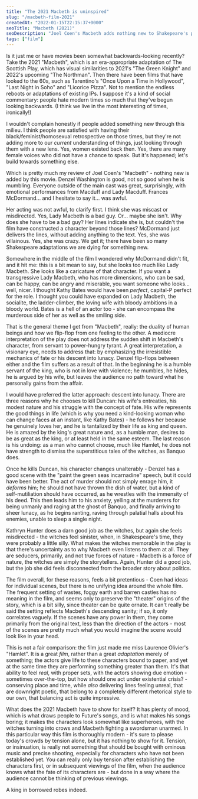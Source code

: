 ```yaml
---
title: "The 2021 Macbeth is uninspired"
slug: "/macbeth-film-2021"
createdAt: "2022-01-15T22:15:37+0000"
seoTitle: "Macbeth (2021)"
seoDescription: "Joel Coen's Macbeth adds nothing new to Shakepeare's play."
tags: ["film"]
---
```


Is it just me or have movies been somewhat backwards-looking recently? Take the 2021 "Macbeth", which is an era-appropriate adaptation of The Scottish Play, which has visual similarities to 2021's "The Green Knight" and 2022's upcoming "The Northman". Then there have been films that have looked to the 60s, such as Tarentino's "Once Upon a Time in Hollywood", "Last Night in Soho" and "Licorice Pizza". Not to mention the endless reboots or adaptations of existing IPs. I suppose it's a kind of social commentary: people hate modern times so much that they've begun looking backwards. (I think we live in the most interesting of times, ironically!)

I wouldn't complain honestly if people added something new through this milieu. I think people are satisfied with having their black/feminist/homosexual retrospective on those times, but they're not adding more to our _current_ understanding of things, just looking through them with a new lens. Yes, women existed back then. Yes, there are many female voices who did not have a chance to speak. But it's happened; let's build towards something else.

Which is pretty much my review of Joel Coen's "Macbeth" - nothing new is added by this movie. Denzel Washington is good, not so good when he is mumbling. Everyone outside of the main cast was great, surprisingly, with emotional performances from Macduff and Lady Macduff. Frances McDormand... and I hesitate to say it... was awful.

Her acting was not awful, to clarify first. I think she was miscast or misdirected. Yes, Lady Macbeth is a bad guy. Or... maybe she isn't. Why does she have to be a bad guy? Her lines indicate she is, but couldn't the film have constructed a character beyond those lines? McDormand just delivers the lines, without adding anything to the text. Yes, she was villainous. Yes, she was crazy. We get it; there have been so many Shakespeare adaptations we are dying for something new.

Somewhere in the middle of the film I wondered why McDormand didn't fit, and it hit me: this is a bit mean to say, but she looks too much like Lady Macbeth. She looks like a caricature of that character. If you want a transgressive Lady Macbeth, who has more dimensions, who can be sad, can be happy, can be angry and miserable, you want someone who looks... well, nicer. I thought Kathy Bates would have been _perfect_, capital-P perfect for the role. I thought you could have expanded on Lady Macbeth, the socialite, the ladder-climber, the loving wife with bloody ambitions in a bloody world. Bates is a hell of an actor too - she can encompass the murderous side of her as well as the smiling side.

That is the general theme I get from "Macbeth", really: the duality of human beings and how we flip-flop from one feeling to the other. A mediocre interpretation of the play does not address the sudden shift in Macbeth's character, from servant to power-hungry tyrant. A great interpretation, a visionary eye, needs to address that: by emphasizing the irresistible mechanics of fate or his descent into lunacy. Denzel flip-flops between either and the film suffers as a result of that. In the beginning he is a humble servant of the king, who is not in love with violence; he mumbles, he hides, he is argued by his wife, but leaves the audience no path toward what he personally gains from the affair.

I would have preferred the latter approach: descent into lunacy. There are three reasons why he chooses to kill Duncan: his wife's entreaties, his modest nature and his struggle with the concept of fate. His wife represents the good things in life (which is why you need a kind-looking woman who can change faces at an instant, like Kathy Bates) - he follows her because he genuinely loves her, and he is tantalized by their life as king and queen. He is amazed by the king's great nature and, as a humble man, desires to be as great as the king, or at least held in the same esteem. The last reason is his undoing: as a man who cannot choose, much like Hamlet, he does not have strength to dismiss the superstitious tales of the witches, as Banquo does.

Once he kills Duncan, his character changes unalterably - Denzel has a good scene with the "paint the green seas incarnadine" speech, but it could have been better. The act of murder should not simply enrage him, it _deforms_ him; he should not have thrown the dish of water, but a kind of self-mutiliation should have occurred, as he wrestles with the immensity of his deed. This then leads him to his anxiety, yelling at the murderers for being unmanly and raging at the ghost of Banquo, and finally arriving to sheer lunacy, as he begins ranting, raving through palatial halls about his enemies, unable to sleep a single night.

Kathryn Hunter does a darn good job as the witches, but again she feels misdirected - the witches feel sinister, when, in Shakespeare's time, they were probably a little silly. What makes the witches memorable in the play is that there's uncertainty as to why Macbeth even listens to them at all. They are seducers, primarily, and not true forces of nature - Macbeth is a force of nature, the witches are simply the storytellers. Again, Hunter did a good job, but the job she did feels disconnected from the broader story about politics.

The film overall, for these reasons, feels a bit pretentious - Coen had ideas for individual scenes, but there is no unifying idea around the whole film. The frequent setting of wastes, foggy earth and barren castles has no meaning in the film, and seems only to preserve the "theater" origins of the story, which is a bit silly, since theater can be quite ornate. It can't really be said the setting reflects Macbeth's descending sanity; if so, it only correlates vaguely. If the scenes have any power in them, they come primarily from the original text, less than the direction of the actors - most of the scenes are pretty much what you would imagine the scene would look like in your head.

This is not a fair comparison: the film just made me miss Laurence Olivier's "Hamlet". It is a great _film_, rather than a great _adaptation_ merely of something; the actors give life to these characters bound to paper, and yet at the same time they are performing something greater than them. It's that ability to feel _real_, with proper sets, with the actors showing due emotion - sometimes over-the-top, but how should one act under existential crisis? - conserving place and time, while _also_ delivering lines feeling unreal, that are downright poetic, that belong to a completely different rhetorical style to our own, that balancing act is quite impressive.

What does the 2021 Macbeth have to show for itself? It has plenty of mood, which is what draws people to Future's songs, and is what makes his songs boring; it makes the characters look somewhat like superheroes, with the witches turning into crows and Macbeth fighting a swordsman unarmed. In this particular way this film is thoroughly modern - it's sure to please today's crowds by tension alone, but it has nothing to show for it. Tension, or insinuation, is really not something that should be bought with ominous music and precise shooting, especially for characters who have not been established yet. You can really only buy tension after establishing the characters first, or in subsequent viewings of the film, when the audience knows what the fate of its characters are - but done in a way where the audience cannot be thinking of previous viewings.

A king in borrowed robes indeed.